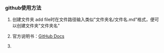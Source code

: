 ### github使用方法

1. 创建文件夹
   add file时在文件路径输入类似"文件夹名/文件名.md"格式，便可以创建文件夹"文件夹名"

2. 官方说明书：[GitHub Docs](https://docs.github.com/zh)

   

3. 

